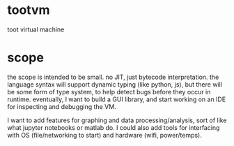 # tootvm
 toot virtual machine

# scope
the scope is intended to be small. no JIT, just bytecode interpretation.
the language syntax will support dynamic typing (like python, js), but there
will be some form of type system, to help detect bugs before they occur in runtime.
eventually, I want to build a GUI library, and start working on an IDE for
inspecting and debugging the VM.

I want to add features for graphing and data processing/analysis, sort of like
what jupyter notebooks or matlab do. I could also add tools for interfacing with
OS (file/networking to start) and hardware (wifi, power/temps).
